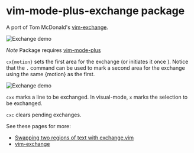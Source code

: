 # vim-mode-plus-exchange package

A port of Tom McDonald's [vim-exchange](https://github.com/tommcdo/vim-exchange).

![Exchange demo](https://raw.githubusercontent.com/dillonkearns/atom-vim-mode-plus-exchange/master/exchange-demo.gif)

*Note* Package requires [vim-mode-plus](atom.io/packages/vim-mode-plus)

`cx{motion}` sets the first area for the exchange (or initiates it once ). Notice that the `.` command can be used to mark a second area for the exchange using the same {motion} as the first.

![Exchange demo](https://raw.githubusercontent.com/dillonkearns/atom-vim-mode-plus-exchange/master/exchange-demo2.gif)

`cxx` marks a line to be exchanged. In visual-mode, `x` marks the selection to be exchanged.

`cxc` clears pending exchanges.


See these pages for more:
* [Swapping two regions of text with exchange.vim][e65]
* [vim-exchange](https://github.com/tommcdo/vim-exchange)

[e65]: http://vimcasts.org/episodes/swapping-two-regions-of-text-with-exchange-vim
